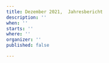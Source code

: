 ```yaml
---
title: Dezember 2021,  Jahresbericht
description: ''
when: ''
starts: ''
where: ''
organizer: ''
published: false

---
```

